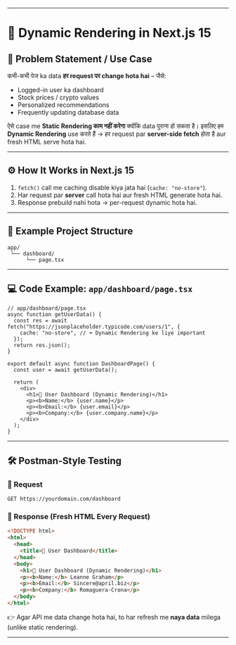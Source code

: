 
---

# 🔵 Dynamic Rendering in Next.js 15

## 📌 Problem Statement / Use Case

कभी-कभी पेज ka data **हर request पर change hota hai** – जैसे:

* Logged-in user ka dashboard
* Stock prices / crypto values
* Personalized recommendations
* Frequently updating database data

ऐसे case me **Static Rendering काम नहीं करेगा** क्योंकि data पुराना हो सकता है।
इसलिए हम **Dynamic Rendering** use करते हैं → हर request par **server-side fetch** होता है aur fresh HTML serve hota hai.

---

## ⚙️ How It Works in Next.js 15

1. `fetch()` call me caching disable kiya jata hai (`cache: "no-store"`).
2. Har request par **server** call hota hai aur fresh HTML generate hota hai.
3. Response prebuild nahi hota → per-request dynamic hota hai.

---

## 📂 Example Project Structure

```
app/
 └── dashboard/
      └── page.tsx
```

---

## 💻 Code Example: `app/dashboard/page.tsx`

```tsx
// app/dashboard/page.tsx
async function getUserData() {
  const res = await fetch("https://jsonplaceholder.typicode.com/users/1", {
    cache: "no-store", // ⬅️ Dynamic Rendering ke liye important
  });
  return res.json();
}

export default async function DashboardPage() {
  const user = await getUserData();

  return (
    <div>
      <h1>👤 User Dashboard (Dynamic Rendering)</h1>
      <p><b>Name:</b> {user.name}</p>
      <p><b>Email:</b> {user.email}</p>
      <p><b>Company:</b> {user.company.name}</p>
    </div>
  );
}
```

---

## 🛠️ Postman-Style Testing

### 🔹 Request

```http
GET https://yourdomain.com/dashboard
```

### 🔹 Response (Fresh HTML Every Request)

```html
<!DOCTYPE html>
<html>
  <head>
    <title>👤 User Dashboard</title>
  </head>
  <body>
    <h1>👤 User Dashboard (Dynamic Rendering)</h1>
    <p><b>Name:</b> Leanne Graham</p>
    <p><b>Email:</b> Sincere@april.biz</p>
    <p><b>Company:</b> Romaguera-Crona</p>
  </body>
</html>
```

👉 Agar API me data change hota hai, to har refresh me **naya data** milega (unlike static rendering).

---

